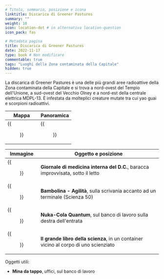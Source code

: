 ```yaml
---
# Titolo, sommario, posizione e icona
linktitle: Discarica di Greener Pastures
summary: ""
weight: 10
icon: location-dot # in alternativa location-question
icon_pack: fas

# Metadata pagina
title: Discarica di Greener Pastures
date: 2022-11-17
type: book # Non modificare
commentable: true
tags: "Luoghi della Zona contaminata della Capitale"
hidden: true
---
```



La discarica di Greener Pastures è una delle più grandi aree radioattive della Zona contaminata della Capitale e si trova a nord-ovest del Tempio dell'Unione, a sud-ovest del Vecchio Olney e a nord-est della centrale elettrica MDPL-13. È infestata da molteplici creature mutate tra cui yao guai e scorpioni radioattivi.


| Mappa                                        | Panoramica                                          |
| -------------------------------------------- | --------------------------------------------------- |
| {{<figure src="GP_Disposal_Site_loc.webp">}} | {{<figure src="GreenerPasturesDisposalSite.webp">}} |

| Immagine                                                                   | Oggetto e posizione                                                                  |
| -------------------------------------------------------------------------- | ------------------------------------------------------------------------------------ |
| {{<figure src="Greener_PDS_container_int.webp">}}                          | **Giornale di medicina interna del D.C.**, baracca improvvisata, sotto il letto      |
| {{<figure src="Greener_Pastures_Disposal_site_Bobblehead_Agility.webp">}}  | **Bambolina - Agilità**, sulla scrivania accanto ad un terminale (Scienza 50)        |
| {{<figure src="Greener_Pastures_Disposal_site_Office.webp">}}              | **Nuka-Cola Quantum**, sul banco di lavoro sulla destra dell'entrata                 |
| {{<figure src="Greener_Pastures_Disposal_site_Big_Book_of_Science.webp">}} | **Il grande libro della scienza**, in un container vicino al corpo di uno scienziato |



Oggetti utili:
- **Mina da tappo**, uffici, sul banco di lavoro

